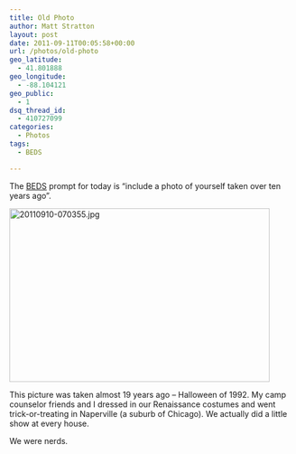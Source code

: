 ```yaml
---
title: Old Photo
author: Matt Stratton
layout: post
date: 2011-09-11T00:05:58+00:00
url: /photos/old-photo
geo_latitude:
  - 41.801888
geo_longitude:
  - -88.104121
geo_public:
  - 1
dsq_thread_id:
  - 410727099
categories:
  - Photos
tags:
  - BEDS

---
```

The [BEDS][1] prompt for today is &#8220;include a photo of yourself taken over ten years ago&#8221;.

[<img class="alignnone size-full" src="/wp-content/uploads/20110910-070355.jpg" alt="20110910-070355.jpg" width="461" height="307" />][2]

This picture was taken almost 19 years ago &#8211; Halloween of 1992. My camp counselor friends and I dressed in our Renaissance costumes and went trick-or-treating in Naperville (a suburb of Chicago). We actually did a little show at every house.

We were nerds.

 [1]: http://www.purekatherine.com/beds/
 [2]: http://cdn.mattstratton.com/wp-content/uploads/20110910-070355.jpg